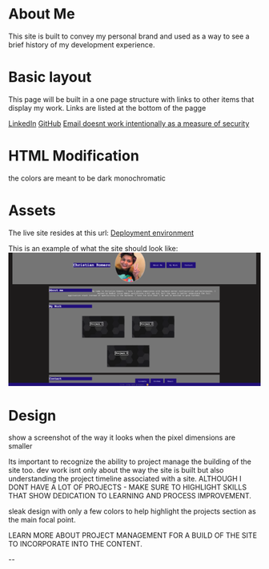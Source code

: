 # About Me 

This site is built to convey my personal brand and used as a way to see a brief history of my development experience.

# Basic layout

This page will be built in a one page structure with links to other items that display my work. 
Links are listed at the bottom of the pagge 

 [LinkedIn](https://www.linkedin.com/in/christian-romero-rhcsa-4817a7bb) 
 [GitHub](https://github.com/Romer0-c) 
 [Email doesnt work intentionally as a measure of security](mailto:example@email.com)

# HTML Modification

the colors are meant to be dark monochromatic 

# Assets

The live site resides at this url: 
[Deployment environment](https://romer0-c.github.io/about_me/)

This is an example of what the site should look like: 
![The following link shows an example of the sites overall layout](assets/images/websiteexample.png)


# Design
show a screenshot of the way it looks when the pixel dimensions are smaller


Its important to recognize the ability to project manage the building of the site too. 
dev work isnt only about the way the site is built but also understanding the project timeline associated with a site. 
ALTHOUGH I DONT HAVE A LOT OF PROJECTS - MAKE SURE TO HIGHLIGHT SKILLS THAT SHOW DEDICATION TO LEARNING AND PROCESS IMPROVEMENT. 

sleak design with only a few colors to help highlight the projects section as the main focal point. 

LEARN MORE ABOUT PROJECT MANAGEMENT FOR A BUILD OF THE SITE TO INCORPORATE INTO THE CONTENT. 

--